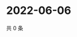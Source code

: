 # 2022-06-06

共 0 条

<!-- BEGIN WEIBO -->
<!-- 最后更新时间 Mon Jun 06 2022 03:11:06 GMT+0800 (China Standard Time) -->

<!-- END WEIBO -->

